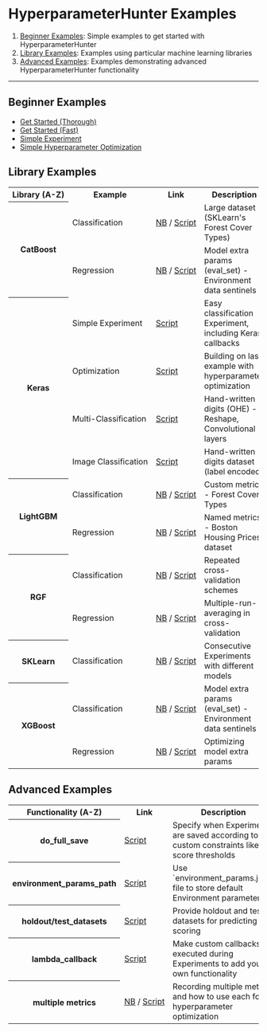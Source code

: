 # HyperparameterHunter Examples

1. [Beginner Examples](#beginner-examples): Simple examples to get started with HyperparameterHunter
2. [Library Examples](#library-examples): Examples using particular machine learning libraries
3. [Advanced Examples](#advanced-examples): Examples demonstrating advanced HyperparameterHunter functionality

----

## Beginner Examples

<a name="beginner-examples"/>

* [Get Started (Thorough)](extended_example.ipynb)
* [Get Started (Fast)](functionality_example.py)
* [Simple Experiment](simple_experiment_example.py)
* [Simple Hyperparameter Optimization](simple_optimization_example.py)

## Library Examples

<a name="library-examples"/>

<table>
    <tr>
        <th nowrap>Library (A-Z)</th>
        <th nowrap>Example</th>
        <th nowrap>Link</th>
        <th nowrap>Description</th>
    </tr>
    <tr>
        <th rowspan=2 nowrap>CatBoost</th>
        <td nowrap>Classification</td>
        <td nowrap>
            <a href="catboost_examples/classification.ipynb">NB</a>
            /
            <a href="catboost_examples/classification.py">Script</a>
        </td>
        <td>Large dataset (SKLearn's Forest Cover Types)</td>
    </tr>
    <tr>
        <td nowrap>Regression</td>
        <td nowrap>
            <a href="catboost_examples/regression.ipynb">NB</a>
            /
            <a href="catboost_examples/regression.py">Script</a>
        </td>
        <td>Model extra params (eval_set) - Environment data sentinels</td>    
    </tr>
    <tr>
        <th rowspan=4 nowrap>Keras</th>
        <td nowrap>Simple Experiment</td>
        <td nowrap>
            <a href="keras_examples/experiment_example.py">Script</a>
        </td>
        <td>Easy classification Experiment, including Keras callbacks</td>
    </tr>
    <tr>
        <td nowrap>Optimization</td>
        <td nowrap>
            <a href="keras_examples/optimization_example.py">Script</a>
        </td>
        <td>Building on last example with hyperparameter optimization</td>    
    </tr>
    <tr>
        <td nowrap>Multi-Classification</td>
        <td nowrap>
            <a href="keras_examples/multi_classification_example.py">Script</a>
        </td>
        <td>Hand-written digits (OHE) - Reshape, Convolutional layers</td>
    </tr>
    <tr>
        <td nowrap>Image Classification</td>
        <td nowrap>
            <a href="keras_examples/image_classification_example.py">Script</a>
        </td>
        <td>Hand-written digits dataset (label encoded)</td>    
    </tr>
    <tr>
        <th rowspan=2 nowrap>LightGBM</th>
        <td nowrap>Classification</td>
        <td nowrap>
            <a href="lightgbm_examples/classification.ipynb">NB</a>
            /
            <a href="lightgbm_examples/classification.py">Script</a>
        </td>
        <td>Custom metrics - Forest Cover Types</td>
    </tr>
    <tr>
        <td nowrap>Regression</td>
        <td nowrap>
            <a href="lightgbm_examples/regression.ipynb">NB</a>
            /
            <a href="lightgbm_examples/regression.py">Script</a>
        </td>
        <td>Named metrics - Boston Housing Prices dataset</td>    
    </tr>
    <tr>
        <th rowspan=2 nowrap>RGF</th>
        <td nowrap>Classification</td>
        <td nowrap>
            <a href="rgf_examples/classification.ipynb">NB</a>
            /
            <a href="rgf_examples/classification.py">Script</a>
        </td>
        <td>Repeated cross-validation schemes</td>
    </tr>
    <tr>
        <td nowrap>Regression</td>
        <td nowrap>
            <a href="rgf_examples/regression.ipynb">NB</a>
            /
            <a href="rgf_examples/regression.py">Script</a>
        </td>
        <td>Multiple-run-averaging in cross-validation</td>    
    </tr>
    <tr>
        <th rowspan=1 nowrap>SKLearn</th>
        <td nowrap>Classification</td>
        <td nowrap>
            <a href="sklearn_examples/classification.ipynb">NB</a>
            /
            <a href="sklearn_examples/classification.py">Script</a>
        </td>
        <td>Consecutive Experiments with different models</td>
    </tr>
    <tr>
        <th rowspan=2 nowrap>XGBoost</th>
        <td nowrap>Classification</td>
        <td nowrap>
            <a href="xgboost_examples/classification.ipynb">NB</a>
            /
            <a href="xgboost_examples/classification.py">Script</a>
        </td>
        <td>Model extra params (eval_set) - Environment data sentinels</td>
    </tr>
    <tr>
        <td nowrap>Regression</td>
        <td nowrap>
            <a href="xgboost_examples/regression.ipynb">NB</a>
            /
            <a href="xgboost_examples/regression.py">Script</a>
        </td>
        <td>Optimizing model extra params</td>
    </tr>
</table>

## Advanced Examples

<a name="advanced-examples"/>

<table>
    <tr>
        <th nowrap>Functionality (A-Z)</th>
        <th nowrap>Link</th>
        <th nowrap>Description</th>
    </tr>
    <tr>
        <th nowrap>do_full_save</th>
        <td nowrap>
            <a href="advanced_examples/do_full_save_example.py">Script</a>
        </td>
        <td>Specify when Experiments are saved according to custom constraints like score thresholds</td>
    </tr>
    <tr>
        <th nowrap>environment_params_path</th>
        <td nowrap>
            <a href="advanced_examples/environment_params_path_example.py">Script</a>
        </td>
        <td>Use `environment_params.json` file to store default Environment parameters</td>
    </tr>
    <tr>
        <th nowrap>holdout/test_datasets</th>
        <td nowrap>
            <a href="advanced_examples/holdout_test_datasets_example.py">Script</a>
        </td>
        <td>Provide holdout and test datasets for predicting and scoring</td>
    </tr>
    <tr>
        <th nowrap>lambda_callback</th>
        <td nowrap>
            <a href="advanced_examples/lambda_callback_example.py">Script</a>
        </td>
        <td>Make custom callbacks executed during Experiments to add your own functionality</td>
    </tr>
    <tr>
        <th nowrap>multiple metrics</th>
        <td nowrap>
            <a href="advanced_examples/multi_metric_example.ipynb">NB</a>
            /
            <a href="advanced_examples/multi_metric_example.py">Script</a>
        </td>
        <td>Recording multiple metrics and how to use each for hyperparameter optimization</td>
    </tr>
</table>
